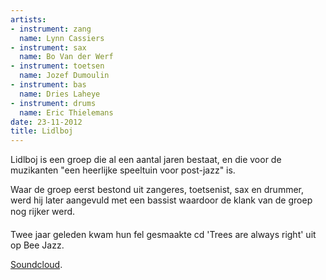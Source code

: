 ```yaml
---
artists:
- instrument: zang
  name: Lynn Cassiers
- instrument: sax
  name: Bo Van der Werf
- instrument: toetsen
  name: Jozef Dumoulin
- instrument: bas
  name: Dries Laheye
- instrument: drums
  name: Eric Thielemans
date: 23-11-2012
title: Lidlboj
---
```

Lidlboj is een groep die al een aantal jaren bestaat, en die voor de muzikanten "een heerlijke speeltuin voor post-jazz" is. 

Waar de groep eerst bestond uit zangeres, toetsenist, sax en drummer, werd hij later aangevuld met een bassist waardoor de klank van de groep nog rijker werd. 

Twee jaar geleden kwam hun fel gesmaakte cd 'Trees are always right' uit op Bee Jazz.

[Soundcloud](http://soundcloud.com/jozef-dumoulin/lidl-by-lidl).